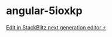 # angular-5ioxkp

[Edit in StackBlitz next generation editor ⚡️](https://stackblitz.com/~/github.com/Shanur880/angular-5ioxkp)
